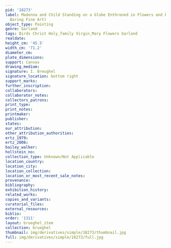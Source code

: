 ```yaml
---
pid: '18273'
label: Madonna and Child Standing on a Globe Enthroned in Flowers and Birds (London,
  Baring Fine Art)
object_type: Painting
genre: Garland
tags: Birds Christ Holy_family Virgin_Mary Flowers Garland
realdate: 
height_cm: '45.5'
width_cm: '71.2'
diameter_cm: 
plate_dimensions: 
support: Canvas
drawing_medium: 
signature: I. Breughel
signature_location: bottom right
support_marks: 
further_inscription: 
collaborators: 
collaborator_notes: 
collectors_patrons: 
print_type: 
print_notes: 
printmaker: 
publisher: 
states: 
our_attribution: 
other_attribution_authorities: 
ertz_1979: 
ertz_2008: 
bailey_walker: 
hollstein_no: 
collection_type: Unknown/Not Applicable
location_country: 
location_city: 
location_collection: 
location_or_most_recent_sale_notes: 
provenance: 
bibliography: 
exhibition_history: 
related_works: 
copies_and_variants: 
curatorial_files: 
external_resources: 
biblio: 
order: '1311'
layout: brueghel_item
collection: brueghel
thumbnail: img/derivatives/simple/18273/thumbnail.jpg
full: img/derivatives/simple/18273/full.jpg
---
```

